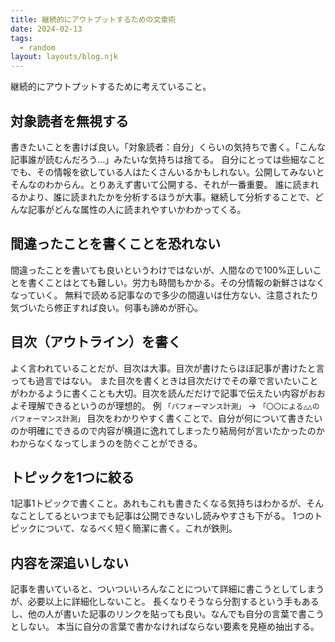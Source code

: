 ```yaml
---
title: 継続的にアウトプットするための文章術
date: 2024-02-13
tags:
  - random
layout: layouts/blog.njk
---
```


継続的にアウトプットするために考えていること。

## 対象読者を無視する
書きたいことを書けば良い。「対象読者：自分」くらいの気持ちで書く。「こんな記事誰が読むんだろう…」みたいな気持ちは捨てる。
自分にとっては些細なことでも、その情報を欲している人はたくさんいるかもしれない。公開してみないとそんなのわからん。とりあえず書いて公開する、それが一番重要。
誰に読まれるかより、誰に読まれたかを分析するほうが大事。継続して分析することで、どんな記事がどんな属性の人に読まれやすいかわかってくる。

## 間違ったことを書くことを恐れない
間違ったことを書いても良いというわけではないが、人間なので100%正しいことを書くことはとても難しい。労力も時間もかかる。その分情報の新鮮さはなくなっていく。
無料で読める記事なので多少の間違いは仕方ない、注意されたり気づいたら修正すれば良い。何事も諦めが肝心。

## 目次（アウトライン）を書く
よく言われていることだが、目次は大事。目次が書けたらほぼ記事が書けたと言っても過言ではない。
また目次を書くときは目次だけでその章で言いたいことがわかるように書くことも大切。目次を読んだだけで記事で伝えたい内容がおおよそ理解できるというのが理想的。
例 `「パフォーマンス計測」` → `「〇〇による△△のパフォーマンス計測」`
目次をわかりやすく書くことで、自分が何について書きたいのか明確にできるので内容が横道に逸れてしまったり結局何が言いたかったのかわからなくなってしまうのを防ぐことができる。

## トピックを1つに絞る
1記事1トピックで書くこと。あれもこれも書きたくなる気持ちはわかるが、そんなことしてるといつまでも記事は公開できないし読みやすさも下がる。
1つのトピックについて、なるべく短く簡潔に書く。これが鉄則。

## 内容を深追いしない
記事を書いていると、ついついいろんなことについて詳細に書こうとしてしまうが、必要以上に詳細化しないこと。
長くなりそうなら分割するという手もあるし、他の人が書いた記事のリンクを貼っても良い。なんでも自分の言葉で書こうとしない。
本当に自分の言葉で書かなければならない要素を見極め抽出する。
